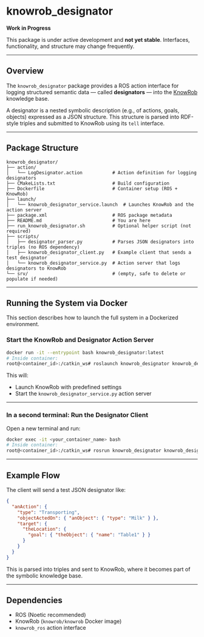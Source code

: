 # knowrob_designator

**Work in Progress**

This package is under active development and **not yet stable**. Interfaces, functionality, and structure may change frequently.

---

## Overview

The `knowrob_designator` package provides a ROS action interface for logging structured semantic data — called **designators** — into the [KnowRob](https://www.github.com/knowrob/knowrob) knowledge base. 

A designator is a nested symbolic description (e.g., of actions, goals, objects) expressed as a JSON structure. This structure is parsed into RDF-style triples and submitted to KnowRob using its `tell` interface.

---

## Package Structure

```text
knowrob_designator/
├── action/
│   └── LogDesignator.action           # Action definition for logging designators
├── CMakeLists.txt                     # Build configuration
├── Dockerfile                         # Container setup (ROS + KnowRob)
├── launch/
│   └── knowrob_designator_service.launch  # Launches KnowRob and the action server
├── package.xml                        # ROS package metadata
├── README.md                          # You are here
├── run_knowrob_designator.sh          # Optional helper script (not required)
├── scripts/
│   ├── designator_parser.py           # Parses JSON designators into triples (no ROS dependency)
│   ├── knowrob_designator_client.py   # Example client that sends a test designator
│   └── knowrob_designator_service.py  # Action server that logs designators to KnowRob
└── srv/                               # (empty, safe to delete or populate if needed)
````

---

## Running the System via Docker

This section describes how to launch the full system in a Dockerized environment.

### Start the KnowRob and Designator Action Server

```bash
docker run -it --entrypoint bash knowrob_designator:latest
# Inside container:
root@<container_id>:/catkin_ws# roslaunch knowrob_designator knowrob_designator_service.launch
```

This will:

* Launch KnowRob with predefined settings
* Start the `knowrob_designator_service.py` action server

---

### In a second terminal: Run the Designator Client

Open a new terminal and run:

```bash
docker exec -it <your_container_name> bash
# Inside container:
root@<container_id>:/catkin_ws# rosrun knowrob_designator knowrob_designator_client.py
```

---

## Example Flow

The client will send a test JSON designator like:

```json
{
  "anAction": {
    "type": "Transporting",
    "objectActedOn": { "anObject": { "type": "Milk" } },
    "target": {
      "theLocation": {
        "goal": { "theObject": { "name": "Table1" } }
      }
    }
  }
}
```

This is parsed into triples and sent to KnowRob, where it becomes part of the symbolic knowledge base.

---

## Dependencies

* ROS (Noetic recommended)
* KnowRob (`knowrob/knowrob` Docker image)
* `knowrob_ros` action interface

